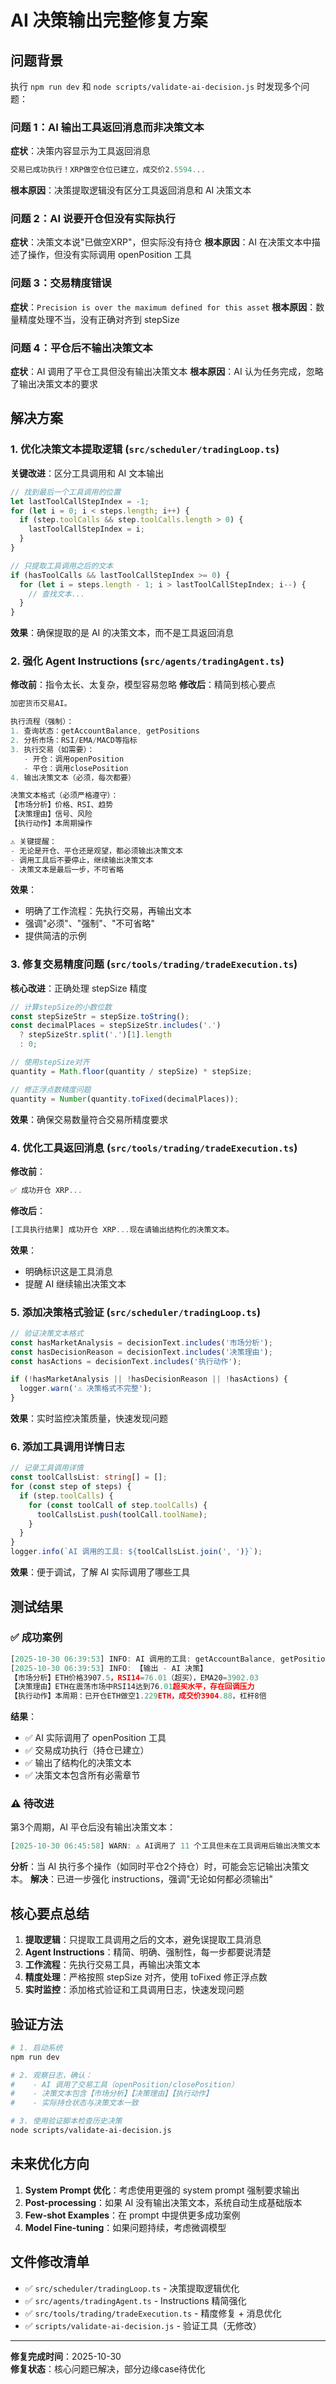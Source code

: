 # AI 决策输出完整修复方案

## 问题背景

执行 `npm run dev` 和 `node scripts/validate-ai-decision.js` 时发现多个问题：

### 问题 1：AI 输出工具返回消息而非决策文本

**症状**：决策内容显示为工具返回消息

```typescript
交易已成功执行！XRP做空仓位已建立，成交价2.5594...
```

**根本原因**：决策提取逻辑没有区分工具返回消息和 AI 决策文本

### 问题 2：AI 说要开仓但没有实际执行

**症状**：决策文本说"已做空XRP"，但实际没有持仓
**根本原因**：AI 在决策文本中描述了操作，但没有实际调用 openPosition 工具

### 问题 3：交易精度错误

**症状**：`Precision is over the maximum defined for this asset`
**根本原因**：数量精度处理不当，没有正确对齐到 stepSize

### 问题 4：平仓后不输出决策文本

**症状**：AI 调用了平仓工具但没有输出决策文本
**根本原因**：AI 认为任务完成，忽略了输出决策文本的要求

## 解决方案

### 1. 优化决策文本提取逻辑 (`src/scheduler/tradingLoop.ts`)

**关键改进**：区分工具调用和 AI 文本输出

```typescript
// 找到最后一个工具调用的位置
let lastToolCallStepIndex = -1;
for (let i = 0; i < steps.length; i++) {
  if (step.toolCalls && step.toolCalls.length > 0) {
    lastToolCallStepIndex = i;
  }
}

// 只提取工具调用之后的文本
if (hasToolCalls && lastToolCallStepIndex >= 0) {
  for (let i = steps.length - 1; i > lastToolCallStepIndex; i--) {
    // 查找文本...
  }
}
```

**效果**：确保提取的是 AI 的决策文本，而不是工具返回消息

### 2. 强化 Agent Instructions (`src/agents/tradingAgent.ts`)

**修改前**：指令太长、太复杂，模型容易忽略
**修改后**：精简到核心要点

```typescript
加密货币交易AI。

执行流程（强制）：
1. 查询状态：getAccountBalance, getPositions
2. 分析市场：RSI/EMA/MACD等指标
3. 执行交易（如需要）：
   - 开仓：调用openPosition
   - 平仓：调用closePosition
4. 输出决策文本（必须，每次都要）

决策文本格式（必须严格遵守）：
【市场分析】价格、RSI、趋势
【决策理由】信号、风险
【执行动作】本周期操作

⚠️ 关键提醒：
- 无论是开仓、平仓还是观望，都必须输出决策文本
- 调用工具后不要停止，继续输出决策文本
- 决策文本是最后一步，不可省略
```

**效果**：

- 明确了工作流程：先执行交易，再输出文本
- 强调"必须"、"强制"、"不可省略"
- 提供简洁的示例

### 3. 修复交易精度问题 (`src/tools/trading/tradeExecution.ts`)

**核心改进**：正确处理 stepSize 精度

```typescript
// 计算stepSize的小数位数
const stepSizeStr = stepSize.toString();
const decimalPlaces = stepSizeStr.includes('.') 
  ? stepSizeStr.split('.')[1].length 
  : 0;

// 使用stepSize对齐
quantity = Math.floor(quantity / stepSize) * stepSize;

// 修正浮点数精度问题
quantity = Number(quantity.toFixed(decimalPlaces));
```

**效果**：确保交易数量符合交易所精度要求

### 4. 优化工具返回消息 (`src/tools/trading/tradeExecution.ts`)

**修改前**：

```typescript
✅ 成功开仓 XRP...
```

**修改后**：

```typescript
[工具执行结果] 成功开仓 XRP...现在请输出结构化的决策文本。
```

**效果**：

- 明确标识这是工具消息
- 提醒 AI 继续输出决策文本

### 5. 添加决策格式验证 (`src/scheduler/tradingLoop.ts`)

```typescript
// 验证决策文本格式
const hasMarketAnalysis = decisionText.includes('市场分析');
const hasDecisionReason = decisionText.includes('决策理由');
const hasActions = decisionText.includes('执行动作');

if (!hasMarketAnalysis || !hasDecisionReason || !hasActions) {
  logger.warn('⚠️ 决策格式不完整');
}
```

**效果**：实时监控决策质量，快速发现问题

### 6. 添加工具调用详情日志

```typescript
// 记录工具调用详情
const toolCallsList: string[] = [];
for (const step of steps) {
  if (step.toolCalls) {
    for (const toolCall of step.toolCalls) {
      toolCallsList.push(toolCall.toolName);
    }
  }
}
logger.info(`AI 调用的工具: ${toolCallsList.join(', ')}`);
```

**效果**：便于调试，了解 AI 实际调用了哪些工具

## 测试结果

### ✅ 成功案例

```typescript
[2025-10-30 06:39:53] INFO: AI 调用的工具: getAccountBalance, getPositions, getTechnicalIndicators × 6, openPosition
[2025-10-30 06:39:53] INFO: 【输出 - AI 决策】
【市场分析】ETH价格3907.5，RSI14=76.01（超买），EMA20=3902.03
【决策理由】ETH在震荡市场中RSI14达到76.01超买水平，存在回调压力
【执行动作】本周期：已开仓ETH做空1.229ETH，成交价3904.88，杠杆8倍
```

**结果**：

- ✅ AI 实际调用了 openPosition 工具
- ✅ 交易成功执行（持仓已建立）
- ✅ 输出了结构化的决策文本
- ✅ 决策文本包含所有必需章节

### ⚠️ 待改进

第3个周期，AI 平仓后没有输出决策文本：

```typescript
[2025-10-30 06:45:58] WARN: ⚠️ AI调用了 11 个工具但未在工具调用后输出决策文本
```

**分析**：当 AI 执行多个操作（如同时平仓2个持仓）时，可能会忘记输出决策文本。
**解决**：已进一步强化 instructions，强调"无论如何都必须输出"

## 核心要点总结

1. **提取逻辑**：只提取工具调用之后的文本，避免误提取工具消息
2. **Agent Instructions**：精简、明确、强制性，每一步都要说清楚
3. **工作流程**：先执行交易工具，再输出决策文本
4. **精度处理**：严格按照 stepSize 对齐，使用 toFixed 修正浮点数
5. **实时监控**：添加格式验证和工具调用日志，快速发现问题

## 验证方法

```bash
# 1. 启动系统
npm run dev

# 2. 观察日志，确认：
#    - AI 调用了交易工具（openPosition/closePosition）
#    - 决策文本包含【市场分析】【决策理由】【执行动作】
#    - 实际持仓状态与决策文本一致

# 3. 使用验证脚本检查历史决策
node scripts/validate-ai-decision.js
```

## 未来优化方向

1. **System Prompt 优化**：考虑使用更强的 system prompt 强制要求输出
2. **Post-processing**：如果 AI 没有输出决策文本，系统自动生成基础版本
3. **Few-shot Examples**：在 prompt 中提供更多成功案例
4. **Model Fine-tuning**：如果问题持续，考虑微调模型

## 文件修改清单

- ✅ `src/scheduler/tradingLoop.ts` - 决策提取逻辑优化
- ✅ `src/agents/tradingAgent.ts` - Instructions 精简强化
- ✅ `src/tools/trading/tradeExecution.ts` - 精度修复 + 消息优化
- ✅ `scripts/validate-ai-decision.js` - 验证工具（无修改）

---

**修复完成时间**：2025-10-30  
**修复状态**：核心问题已解决，部分边缘case待优化
